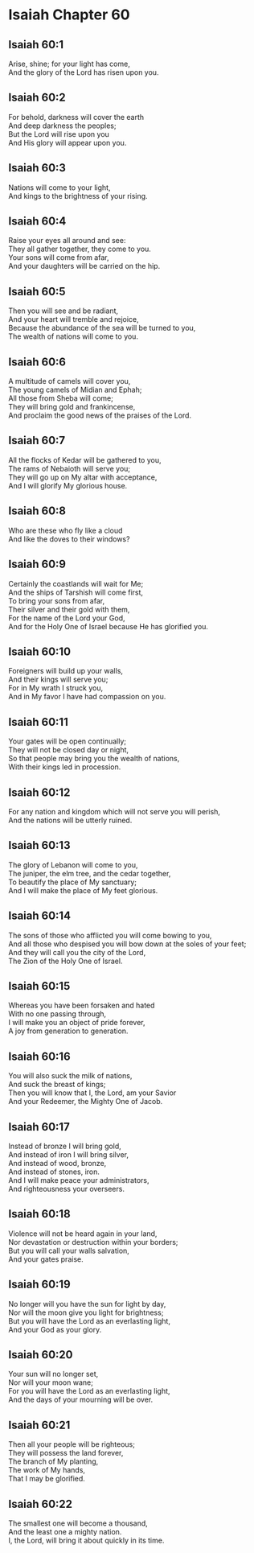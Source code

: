 # Isaiah Chapter 60

## Isaiah 60:1  
Arise, shine; for your light has come,  
And the glory of the Lord has risen upon you.

## Isaiah 60:2  
For behold, darkness will cover the earth  
And deep darkness the peoples;  
But the Lord will rise upon you  
And His glory will appear upon you.

## Isaiah 60:3  
Nations will come to your light,  
And kings to the brightness of your rising.

## Isaiah 60:4  
Raise your eyes all around and see:  
They all gather together, they come to you.  
Your sons will come from afar,  
And your daughters will be carried on the hip.

## Isaiah 60:5  
Then you will see and be radiant,  
And your heart will tremble and rejoice,  
Because the abundance of the sea will be turned to you,  
The wealth of nations will come to you.

## Isaiah 60:6  
A multitude of camels will cover you,  
The young camels of Midian and Ephah;  
All those from Sheba will come;  
They will bring gold and frankincense,  
And proclaim the good news of the praises of the Lord.

## Isaiah 60:7  
All the flocks of Kedar will be gathered to you,  
The rams of Nebaioth will serve you;  
They will go up on My altar with acceptance,  
And I will glorify My glorious house.

## Isaiah 60:8  
Who are these who fly like a cloud  
And like the doves to their windows?

## Isaiah 60:9  
Certainly the coastlands will wait for Me;  
And the ships of Tarshish will come first,  
To bring your sons from afar,  
Their silver and their gold with them,  
For the name of the Lord your God,  
And for the Holy One of Israel because He has glorified you.

## Isaiah 60:10  
Foreigners will build up your walls,  
And their kings will serve you;  
For in My wrath I struck you,  
And in My favor I have had compassion on you.

## Isaiah 60:11  
Your gates will be open continually;  
They will not be closed day or night,  
So that people may bring you the wealth of nations,  
With their kings led in procession.

## Isaiah 60:12  
For any nation and kingdom which will not serve you will perish,  
And the nations will be utterly ruined.

## Isaiah 60:13  
The glory of Lebanon will come to you,  
The juniper, the elm tree, and the cedar together,  
To beautify the place of My sanctuary;  
And I will make the place of My feet glorious.

## Isaiah 60:14  
The sons of those who afflicted you will come bowing to you,  
And all those who despised you will bow down at the soles of your feet;  
And they will call you the city of the Lord,  
The Zion of the Holy One of Israel.

## Isaiah 60:15  
Whereas you have been forsaken and hated  
With no one passing through,  
I will make you an object of pride forever,  
A joy from generation to generation.

## Isaiah 60:16  
You will also suck the milk of nations,  
And suck the breast of kings;  
Then you will know that I, the Lord, am your Savior  
And your Redeemer, the Mighty One of Jacob.

## Isaiah 60:17  
Instead of bronze I will bring gold,  
And instead of iron I will bring silver,  
And instead of wood, bronze,  
And instead of stones, iron.  
And I will make peace your administrators,  
And righteousness your overseers.

## Isaiah 60:18  
Violence will not be heard again in your land,  
Nor devastation or destruction within your borders;  
But you will call your walls salvation,  
And your gates praise.

## Isaiah 60:19  
No longer will you have the sun for light by day,  
Nor will the moon give you light for brightness;  
But you will have the Lord as an everlasting light,  
And your God as your glory.

## Isaiah 60:20  
Your sun will no longer set,  
Nor will your moon wane;  
For you will have the Lord as an everlasting light,  
And the days of your mourning will be over.

## Isaiah 60:21  
Then all your people will be righteous;  
They will possess the land forever,  
The branch of My planting,  
The work of My hands,  
That I may be glorified.

## Isaiah 60:22  
The smallest one will become a thousand,  
And the least one a mighty nation.  
I, the Lord, will bring it about quickly in its time.
